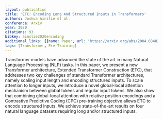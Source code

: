 ```yaml
---
layout: publication
title: 'ETC: Encoding Long And Structured Inputs In Transformers'
authors: Joshua Ainslie et al.
conference: Arxiv
year: 2020
citations: 93
bibkey: ainslie2020encoding
additional_links: [{name: Paper, url: 'https://arxiv.org/abs/2004.08483'}]
tags: [Transformer, Pre-Training]
---
```

Transformer models have advanced the state of the art in many Natural
Language Processing (NLP) tasks. In this paper, we present a new Transformer
architecture, Extended Transformer Construction (ETC), that addresses two key
challenges of standard Transformer architectures, namely scaling input length
and encoding structured inputs. To scale attention to longer inputs, we
introduce a novel global-local attention mechanism between global tokens and
regular input tokens. We also show that combining global-local attention with
relative position encodings and a Contrastive Predictive Coding (CPC)
pre-training objective allows ETC to encode structured inputs. We achieve
state-of-the-art results on four natural language datasets requiring long
and/or structured inputs.